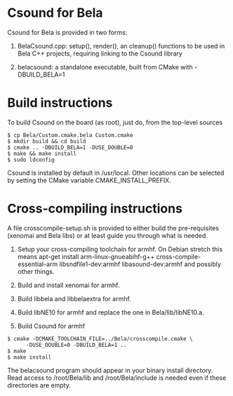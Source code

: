 Csound for Bela
=========================================

Csound for Bela is provided in two forms:

1. BelaCsound.cpp: setup(), render(), an cleanup() functions
to be used in Bela C++ projects, requiring linking to the Csound library

2. belacsound: a standalone executable, built from CMake with
-DBUILD_BELA=1

Build instructions
=========================================

To build Csound on the board (as root), just do, from the
top-level sources

```
$ cp Bela/Custom.cmake.bela Custom.cmake
$ mkdir build && cd build
$ cmake .. -DBUILD_BELA=1 -DUSE_DOUBLE=0
$ make && make install
$ sudo ldconfig
```

Csound is installed by default in /usr/local. Other locations can be
selected by setting the CMake variable CMAKE_INSTALL_PREFIX. 

Cross-compiling instructions
=========================================

A file crosscompile-setup.sh is provided to either build the pre-requisites
(xenomai and Bela libs) or at least guide you through what is needed.

1. Setup your cross-compiling toolchain for armhf. On Debian stretch
this means apt-get install arm-linux-gnueabihf-g++ cross-compile-essential-arm
libsndfile1-dev:armhf libasound-dev:armhf and possibly other things.

2. Build and install xenomai for armhf.

3. Build libbela and libbelaextra for armhf.

4. Build libNE10 for armhf and replace the one in Bela/lib/libNE10.a.

5. Build Csound for armhf

```
$ cmake -DCMAKE_TOOLCHAIN_FILE=../Bela/crosscompile.cmake \
      -DUSE_DOUBLE=0 -DBUILD_BELA=1 ..
$ make
$ make install
```

The belacsound program should appear in your binary install directory. Read access
to /root/Bela/lib and /root/Bela/include is needed even if these directories are
empty.









